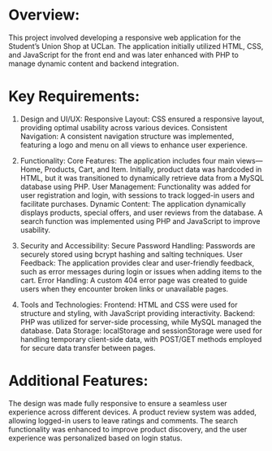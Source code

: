# Overview:
This project involved developing a responsive web application for the Student’s Union Shop at UCLan. The application initially utilized HTML, CSS, and JavaScript for the front end and was later enhanced with PHP to manage dynamic content and backend integration.

# Key Requirements:

  1. Design and UI/UX:
        Responsive Layout: CSS ensured a responsive layout, providing optimal usability across various devices.
        Consistent Navigation: A consistent navigation structure was implemented, featuring a logo and menu on all views to enhance user experience.

  2. Functionality:
        Core Features: The application includes four main views—Home, Products, Cart, and Item. Initially, product data was hardcoded in HTML, but it was transitioned to dynamically retrieve data from a MySQL database using PHP.
        User Management: Functionality was added for user registration and login, with sessions to track logged-in users and facilitate purchases.
        Dynamic Content: The application dynamically displays products, special offers, and user reviews from the database. A search function was implemented using PHP and JavaScript to improve usability.

  3. Security and Accessibility:
        Secure Password Handling: Passwords are securely stored using bcrypt hashing and salting techniques.
        User Feedback: The application provides clear and user-friendly feedback, such as error messages during login or issues when adding items to the cart.
        Error Handling: A custom 404 error page was created to guide users when they encounter broken links or unavailable pages.

  4. Tools and Technologies:
        Frontend: HTML and CSS were used for structure and styling, with JavaScript providing interactivity.
        Backend: PHP was utilized for server-side processing, while MySQL managed the database.
        Data Storage: localStorage and sessionStorage were used for handling temporary client-side data, with POST/GET methods employed for secure data transfer between pages.

# Additional Features:
The design was made fully responsive to ensure a seamless user experience across different devices.
A product review system was added, allowing logged-in users to leave ratings and comments.
The search functionality was enhanced to improve product discovery, and the user experience was personalized based on login status.
